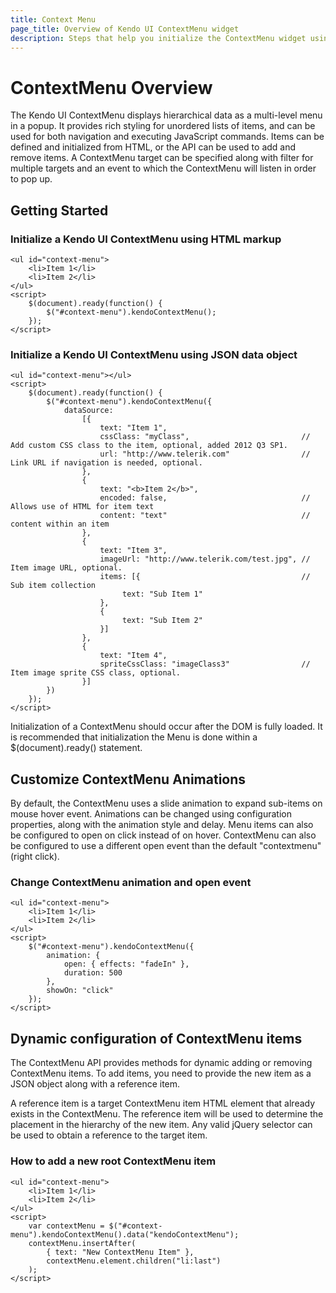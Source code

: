 ```yaml
---
title: Context Menu
page_title: Overview of Kendo UI ContextMenu widget
description: Steps that help you initialize the ContextMenu widget using JSON data object.
---
```


# ContextMenu Overview

The Kendo UI ContextMenu displays hierarchical data as a multi-level menu in a popup. It provides rich styling for unordered lists
of items, and can be used for both navigation and executing JavaScript commands. Items can be defined and
initialized from HTML, or the API can be used to add and remove items. A ContextMenu target can be specified along with filter
for multiple targets and an event to which the ContextMenu will listen in order to pop up.

## Getting Started

### Initialize a Kendo UI ContextMenu using HTML markup

    <ul id="context-menu">
        <li>Item 1</li>
        <li>Item 2</li>
    </ul>
    <script>
        $(document).ready(function() {
            $("#context-menu").kendoContextMenu();
        });
    </script>

### Initialize a Kendo UI ContextMenu using JSON data object

    <ul id="context-menu"></ul>
    <script>
        $(document).ready(function() {
            $("#context-menu").kendoContextMenu({
                dataSource:
                    [{
                        text: "Item 1",
                        cssClass: "myClass",                         // Add custom CSS class to the item, optional, added 2012 Q3 SP1.
                        url: "http://www.telerik.com"                // Link URL if navigation is needed, optional.
                    },
                    {
                        text: "<b>Item 2</b>",
                        encoded: false,                              // Allows use of HTML for item text
                        content: "text"                              // content within an item
                    },
                    {
                        text: "Item 3",
                        imageUrl: "http://www.telerik.com/test.jpg", // Item image URL, optional.
                        items: [{                                    // Sub item collection
                             text: "Sub Item 1"
                        },
                        {
                             text: "Sub Item 2"
                        }]
                    },
                    {
                        text: "Item 4",
                        spriteCssClass: "imageClass3"                // Item image sprite CSS class, optional.
                    }]
            })
        });
    </script>

Initialization of a ContextMenu should occur after the DOM is fully loaded. It is recommended that initialization the Menu is done within a $(document).ready() statement.

## Customize ContextMenu Animations

By default, the ContextMenu uses a slide animation to expand sub-items on mouse hover event. Animations can be changed using configuration properties, along with the animation style and delay. Menu items can also be configured to open on click instead of on hover. ContextMenu can also be configured to use a different
open event than the default "contextmenu" (right click).

### Change ContextMenu animation and open event

    <ul id="context-menu">
        <li>Item 1</li>
        <li>Item 2</li>
    </ul>
    <script>
        $("#context-menu").kendoContextMenu({
            animation: {
                open: { effects: "fadeIn" },
                duration: 500
            },
            showOn: "click"
        });
    </script>

## Dynamic configuration of ContextMenu items

The ContextMenu API provides methods for dynamic adding
or removing ContextMenu items. To add items, you need to provide the new item as a JSON
object along with a reference item.


A reference item is a target ContextMenu item HTML element that
already exists in the ContextMenu. The reference item will be used to determine the
placement in the hierarchy of the new item. Any valid jQuery selector can be used to
obtain a reference to the target item.

### How to add a new root ContextMenu item

    <ul id="context-menu">
        <li>Item 1</li>
        <li>Item 2</li>
    </ul>
    <script>
        var contextMenu = $("#context-menu").kendoContextMenu().data("kendoContextMenu");
        contextMenu.insertAfter(
            { text: "New ContextMenu Item" },
            contextMenu.element.children("li:last")
        );
    </script>